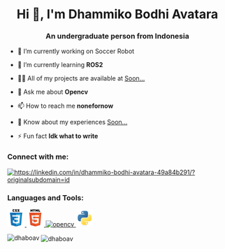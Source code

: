 <h1 align="center">Hi 👋, I'm Dhammiko Bodhi Avatara</h1>
<h3 align="center">An undergraduate person from Indonesia</h3>

- 🔭 I’m currently working on Soccer Robot

- 🌱 I’m currently learning **ROS2**

- 👨‍💻 All of my projects are available at [Soon...](Soon...)

- 💬 Ask me about **Opencv**

- 📫 How to reach me **nonefornow**

- 📄 Know about my experiences [Soon...](Soon...)

- ⚡ Fun fact **Idk what to write**

<h3 align="left">Connect with me:</h3>
<p align="left">
<a href="https://linkedin.com/in/dhammiko-bodhi-avatara-49a84b291/?originalsubdomain=id" target="blank"><img align="center" src="https://raw.githubusercontent.com/rahuldkjain/github-profile-readme-generator/master/src/images/icons/Social/linked-in-alt.svg" alt="https://linkedin.com/in/dhammiko-bodhi-avatara-49a84b291/?originalsubdomain=id" height="30" width="40" /></a>
</p>

<h3 align="left">Languages and Tools:</h3>
<p align="left"> <a href="https://www.w3schools.com/css/" target="_blank" rel="noreferrer"> <img src="https://raw.githubusercontent.com/devicons/devicon/master/icons/css3/css3-original-wordmark.svg" alt="css3" width="40" height="40"/> </a> <a href="https://www.w3.org/html/" target="_blank" rel="noreferrer"> <img src="https://raw.githubusercontent.com/devicons/devicon/master/icons/html5/html5-original-wordmark.svg" alt="html5" width="40" height="40"/> </a> <a href="https://opencv.org/" target="_blank" rel="noreferrer"> <img src="https://www.vectorlogo.zone/logos/opencv/opencv-icon.svg" alt="opencv" width="40" height="40"/> </a> <a href="https://www.python.org" target="_blank" rel="noreferrer"> <img src="https://raw.githubusercontent.com/devicons/devicon/master/icons/python/python-original.svg" alt="python" width="40" height="40"/> </a> </p>

<p><img align="left" src="https://github-readme-stats.vercel.app/api/top-langs?username=dhaboav&show_icons=true&theme=radical&locale=en&layout=compact" alt="dhaboav" /></p>

<p>&nbsp;<img align="center" src="https://github-readme-stats.vercel.app/api?username=dhaboav&show_icons=true&theme=radical&locale=en" alt="dhaboav" /></p>
